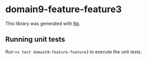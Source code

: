 # domain9-feature-feature3

This library was generated with [Nx](https://nx.dev).

## Running unit tests

Run `nx test domain9-feature-feature3` to execute the unit tests.
